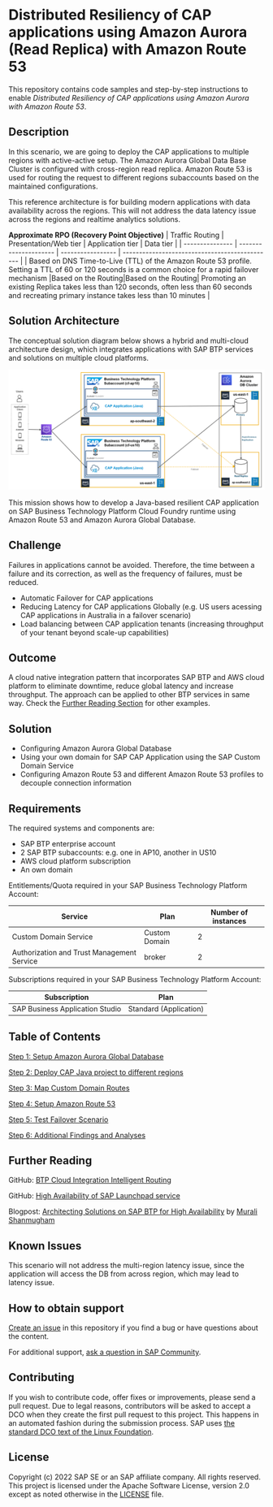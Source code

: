 
# Distributed Resiliency of CAP applications using Amazon Aurora (Read Replica) with Amazon Route 53 

This repository contains code samples and step-by-step instructions to enable *Distributed Resiliency of CAP applications using Amazon Aurora with Amazon Route 53*.

## Description

In this scenario, we are going to deploy the CAP applications to multiple regions with active-active setup. The Amazon Aurora Global Data Base Cluster is configured with cross-region read replica. Amazon Route 53 is used for routing the request to different regions subaccounts based on the maintained configurations.

This reference architecture is for building modern applications with data availability across the regions. This will not address the data latency issue across the regions and realtime analytics solutions.

**Approximate RPO (Recovery Point Objective)**
| Traffic Routing | Presentation/Web tier | Application tier | Data tier                                      |
| --------------- | --------------------- | ----------------- | ---------------------------------------------- |
|  Based on DNS Time-to-Live (TTL) of the Amazon  Route 53 profile. Setting a TTL of 60 or 120 seconds is a common choice for a rapid failover mechanism |Based on the Routing|Based on the Routing| Promoting an existing Replica takes less than 120 seconds, often less than 60 seconds and recreating primary instance takes less than 10 minutes |

## Solution Architecture
The conceptual solution diagram below shows a hybrid and multi-cloud architecture design, which integrates applications with SAP BTP services and solutions on multiple cloud platforms.

![S1](./images/s1-a1.png )

This mission shows how to develop a Java-based resilient CAP application on SAP Business Technology Platform Cloud Foundry runtime using Amazon Route 53 and Amazon Aurora Global Database.

## Challenge
Failures in applications cannot be avoided. Therefore, the time between a failure and its correction, as well as the frequency of failures, must be reduced. 
- Automatic Failover for CAP applications
- Reducing Latency for CAP applications Globally (e.g. US users acessing CAP applications in Australia in a failover scenario)
- Load balancing between CAP application tenants (increasing throughput of your tenant beyond scale-up capabilities)
  
## Outcome

A cloud native integration pattern that incorporates SAP BTP and AWS cloud platform to eliminate downtime, reduce global latency and increase throughput. The approach can be applied to other BTP services in same way. Check the [Further Reading Section](./README.md#furtherreading) for other examples.

## Solution
- Configuring Amazon Aurora Global Database 
- Using your own domain for SAP CAP Application using the SAP Custom Domain Service
- Configuring Amazon Route 53 and different Amazon Route 53 profiles to decouple connection information
  
## Requirements

The required systems and components are:

- SAP BTP enterprise account
- 2 SAP BTP subaccounts: e.g. one in AP10, another in US10
- AWS cloud platform subscription
- An own domain


Entitlements/Quota required in your SAP Business Technology Platform Account:

| Service                     | Plan             | Number of instances |
| --------------------------- | ---------------- | ------------------- |
| Custom Domain Service       | Custom Domain    | 2                   |
| Authorization and Trust Management Service      | broker    | 2                   |

Subscriptions required in your SAP Business Technology Platform Account:

| Subscription               | Plan                                                   |
| -------------------------- | ------------------------------------------------------ |
| SAP Business Application Studio|  Standard (Application)                                |


## Table of Contents

[Step 1: Setup Amazon Aurora Global Database](./01-Setup%20AWS%20Aurora/README.md)

[Step 2: Deploy CAP Java project to different regions](./02-Setup%20CAP%20Application/README.md)

[Step 3: Map Custom Domain Routes](./03-Configuring%20Custom%20Domains/README.md)

[Step 4: Setup Amazon Route 53](./04-Setup%20Route53/README.md)

[Step 5: Test Failover Scenario](./05-Test%20Failover%20Scenario/README.md)

[Step 6: Additional Findings and Analyses](./06-Additional%20Findings/README.md)

## <a name="furtherreading"></a> Further Reading

GitHub: [BTP Cloud Integration Intelligent Routing](https://github.com/SAP-samples/btp-cloud-integration-intelligent-routing)

GitHub: [High Availability of SAP Launchpad service](https://github.tools.sap/btp-use-case-factory/launchpad-ha)

Blogpost: [Architecting Solutions on SAP BTP for High Availability](https://blogs.sap.com/2021/08/17/architecting-solutions-on-sap-btp-for-high-availability/) by [Murali Shanmugham](https://people.sap.com/muralidaran.shanmugham2)


## Known Issues
This scenario will not address the multi-region latency issue, since the application will access the DB from across region, which may lead to latency issue.

## How to obtain support

[Create an issue](https://github.com/SAP-samples/cap-distributed-resiliency/issues) in this repository if you find a bug or have questions about the content.
 
For additional support, [ask a question in SAP Community](https://answers.sap.com/questions/ask.html).

## Contributing
If you wish to contribute code, offer fixes or improvements, please send a pull request. Due to legal reasons, contributors will be asked to accept a DCO when they create the first pull request to this project. This happens in an automated fashion during the submission process. SAP uses [the standard DCO text of the Linux Foundation](https://developercertificate.org/).

## License
Copyright (c) 2022 SAP SE or an SAP affiliate company. All rights reserved. This project is licensed under the Apache Software License, version 2.0 except as noted otherwise in the [LICENSE](LICENSES/Apache-2.0.txt) file.
